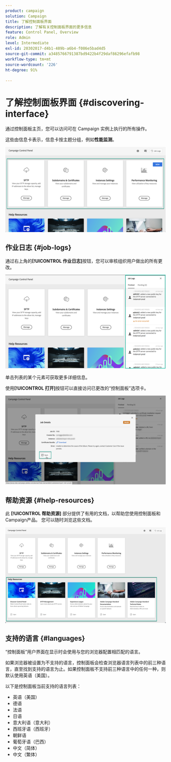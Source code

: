 ```yaml
---
product: campaign
solution: Campaign
title: 了解控制面板界面
description: 了解有关控制面板界面的更多信息
feature: Control Panel, Overview
role: Admin
level: Intermediate
exl-id: 20302017-d4b1-489b-a6b4-f086e5bad4d5
source-git-commit: a3485766791387bd9422b4f29daf86296efafb98
workflow-type: tm+mt
source-wordcount: '226'
ht-degree: 91%

---
```


# 了解控制面板界面 {#discovering-interface}

通过控制面板主页，您可以访问可在 Campaign 实例上执行的所有操作。

这些由信息卡表示，信息卡按主题分组，例如&#x200B;**性能监测**。

<!--With upcoming Campaign releases, more topics and cards will be made available.-->

![](assets/control_panel_interface.png)

## 作业日志 {#job-logs}

通过右上角的&#x200B;**[!UICONTROL 作业日志]**&#x200B;按钮，您可以审核组织用户做出的所有更改。

![](assets/control_panel_interface2.png)

单击列表的某个元素可获取更多详细信息。

使用&#x200B;**[!UICONTROL 打开]**&#x200B;按钮可以直接访问已更改的“控制面板”选项卡。

![](assets/control_panel_logdetails.png)

## 帮助资源 {#help-resources}

此 **[!UICONTROL 帮助资源]** 部分提供了有用的文档，以帮助您使用控制面板和Campaign产品。 您可以随时浏览这些文档。

![](assets/helpresources.png)

## 支持的语言 {#languages}

“控制面板”用户界面在显示时会使用与您的浏览器配置相匹配的语言。

如果浏览器被设置为不支持的语言，控制面板会检查浏览器语言列表中的前三种语言，直至找到支持的语言为止。如果控制面板不支持前三种语言中的任何一种，则默认使用英语（美国）。

以下是控制面板当前支持的语言列表：

* 英语（美国）
* 德语
* 法语
* 日语
* 意大利语（意大利）
* 西班牙语（西班牙）
* 朝鲜语
* 葡萄牙语（巴西）
* 中文（简体）
* 中文（繁体）
